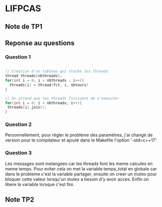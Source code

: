 # LIFPCAS

## Note de TP1


## Reponse au questions
### Question 1
```c++

// Creation d'un tableau qui stocke les threads
thread threads[nbthreads];
for(int i = 0; i < nbthreads ; i++){
  threads[i] = thread(fct, i, nbtours)
}

// On attend que les threads finissent de s'executer
for(int i = 0; i < nbthreads; i++){
 threads[i].join();
}
```

### Question 2 
Personnellement, pour régler le problème des paramètres, j'ai changé de version pour le compilateur et ajouté dans le Makefile l'option '-std=c++17'.

### Question 3 
Les messages sont melangees car les threads font les meme calcules en meme temps.
Pour eviter cela on met la variable temps_total en globale car dans le probleme c'est la variable partager,
ensuite on creer un mutex pour bloquer cette valeur lorsqu'un mutex a besoin d'y avoir acces.
Enfin on libere la variable lorsque c'est fini.

## Note TP2
